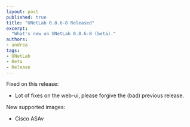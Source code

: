 ```yaml
---
layout: post
published: true
title: "UNetLab 0.8.6-8 Released"
excerpt:
  "What's new on UNetLab 0.8.6-8 (beta)."
authors:
- andrea
tags:
- UNetLab
- Beta
- Release
---
```

Fixed on this release:

* Lot of fixes on the web-ui, please forgive the (bad) previous release.

New supported images:

* Cisco ASAv
